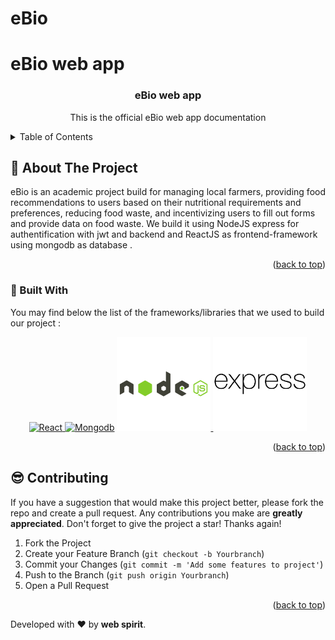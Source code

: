 # eBio

#  eBio web app
<div id="top" align="center">

<h3 align="center">eBio web app</h3>
  
  <p align="center">
This is the official eBio web app documentation <br/>
  </p>

 </div>

  
  <!-- TABLE OF CONTENTS -->
<details>
  <summary>Table of Contents</summary>
  <ol>
    <li>
      <a href="#-about-the-project">About The Project</a>
    </li>
    <li>
	    <a href="#-contributing">Contributing</a>
    </li>
   


  </ol>
</details>

## 📃 About The Project
 

eBio is an academic project build for managing local farmers, providing food recommendations to users based on their nutritional requirements and preferences, reducing food waste, and incentivizing users to fill out forms and provide data on food waste.
We build it using NodeJS express for authentification with jwt and backend and ReactJS as frontend-framework using mongodb as database .



<p align="right">(<a href="#top">back to top</a>)</p>

### 🚀 Built With

 You may find below the list of the frameworks/libraries that we used to build our project :
<br/>


  <div align="center">

   <a href="https://angular.io/" title="Angular">
   <img src="https://raw.githubusercontent.com/get-icon/geticon/master/icons/react.svg" alt="React" width="150" height="150">
  </a>
	
<a href="https://dev.mysql.com/" title="MySQL">
  <img src="https://github.com/get-icon/geticon/raw/master/icons/mongodb.svg" alt="Mongodb" width="150" height="150"></a>
	
  <a href="https://nodejs.org/en/">
    <img src="https://github.com/devicons/devicon/blob/master/icons/nodejs/nodejs-original-wordmark.svg" title="NodeJS" alt="NodeJS" width="150" height="150"/>
 </a>
  <a href="http://expressjs.com/">
    <img src="https://github.com/devicons/devicon/blob/master/icons/express/express-original-wordmark.svg" title="ExpressJS" alt="ExpressJS" width="150" height="150"/>
    </a>
  
  </div>
  
<p align="right">(<a href="#top">back to top</a>)</p>



<!-- CONTRIBUTING -->
## 😎 Contributing

If you have a suggestion that would make this project better, please fork the repo and create a pull request. Any contributions you make are **greatly appreciated**.
Don't forget to give the project a star! Thanks again!

1. Fork the Project
2. Create your Feature Branch (`git checkout -b Yourbranch`)
3. Commit your Changes (`git commit -m 'Add some features to project'`)
4. Push to the Branch (`git push origin Yourbranch`)
5. Open a Pull Request

<p align="right">(<a href="#top">back to top</a>)</p>



<!-- MARKDOWN LINKS & IMAGES -->
<!-- https://www.markdownguide.org/basic-syntax/#reference-style-links -->

Developed with :heart: by **web spirit**.
